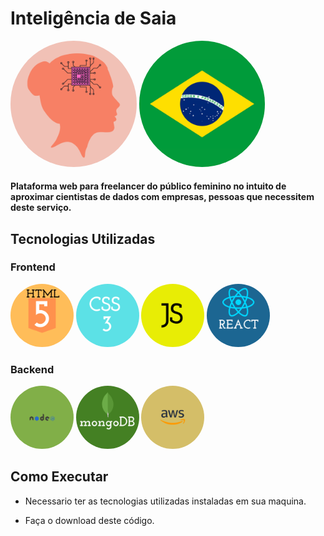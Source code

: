 
# Inteligência de Saia   
<div>
  <img src="./images/Logo IS.png" width=40%; margin=10px; style="border-radius:60%;" alt="Logo da empresa Inteligência de Saia">          

  <img src="./images/Brasil Bandeira.png" style="border-radius:60%;" width=40%; margin=10px;> 
</div>

#### Plataforma web para freelancer do público feminino no intuito de aproximar cientistas de dados com empresas, pessoas que necessitem deste serviço.

## Tecnologias Utilizadas  

### Frontend 
<div>
  <img src="./images/HTML 5.png" width=20%; margin=10px; style="border-radius:60%;" alt="Logo da tecnologia HTML">  
  
 
  <img src="./images/CSS.png" width=20%; margin=10px; style="border-radius:60%;" alt="Logo da tecnologia CSS">  
  
 
  <img src="./images/JS.png" width=20%; margin=10px; style="border-radius:60%;" alt="Logo da tecnologia Javascript">  
 
 
  <img src="./images/REACT.png" width=20%; margin=10px; style="border-radius:60%;" alt="Logo do framework react">    
 </div>

### Backend  
<div>

  <img src="./images/Node.png" width=20%; margin=10px; style="border-radius:60%;" alt="Node Js Logo">   

  <img src="./images/mongoDB.png" width=20%; margin=10px;  style="border-radius:60%;" alt="Mongo DB logo"> 

  <img src="./images/AWS.png" width=20%; margin=10px; style="border-radius:60%;" alt="Logo AWS">   
 </div>

## Como Executar 

* Necessario ter as tecnologias utilizadas instaladas em sua maquina. 

* Faça o download deste código. 





